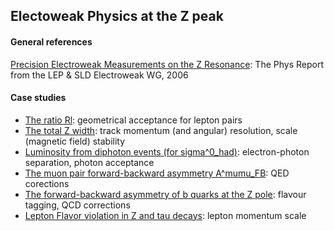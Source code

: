 ## Electoweak Physics at the Z peak

#### General references
[Precision Electroweak Measurements on the Z Resonance](https://arxiv.org/abs/hep-ex/0509008): The Phys Report from the LEP & SLD Electroweak WG, 2006

#### Case studies
- [The ratio Rl](rl): geometrical acceptance for lepton pairs
- [The total Z width](zwidth): track momentum (and angular) resolution, scale (magnetic field) stability
- [Luminosity from diphoton events (for sigma^0\_had)](sigma_had): electron-photon separation, photon acceptance
- [The muon pair forward-backward asymmetry A^mumu\_FB](AFBmumu): QED corections
- [The forward-backward asymmetry of b quarks at the Z pole](AFBbb): flavour tagging, QCD corrections
- [Lepton Flavor violation in Z and tau decays](../taus/lfv): lepton momentum scale

